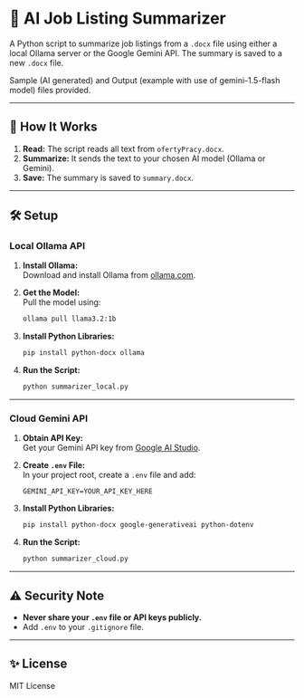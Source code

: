 # 📄 AI Job Listing Summarizer

A Python script to summarize job listings from a `.docx` file using either a local Ollama server or the Google Gemini API. The summary is saved to a new `.docx` file.

Sample (AI generated) and Output (example with use of gemini-1.5-flash model) files provided.

---

## 🚀 How It Works

1. **Read:** The script reads all text from `ofertyPracy.docx`.
2. **Summarize:** It sends the text to your chosen AI model (Ollama or Gemini).
3. **Save:** The summary is saved to `summary.docx`.

---

## 🛠️ Setup

### Local Ollama API

1. **Install Ollama:**  
   Download and install Ollama from [ollama.com](https://ollama.com/).

2. **Get the Model:**  
   Pull the model using:

   ```bash
   ollama pull llama3.2:1b
   ```

3. **Install Python Libraries:**  

   ```bash
   pip install python-docx ollama
   ```

4. **Run the Script:**  

   ```bash
   python summarizer_local.py
   ```

---

### Cloud Gemini API

1. **Obtain API Key:**  
   Get your Gemini API key from [Google AI Studio](https://aistudio.google.com/app/apikey).

2. **Create `.env` File:**  
   In your project root, create a `.env` file and add:

   ```env
   GEMINI_API_KEY=YOUR_API_KEY_HERE
   ```

3. **Install Python Libraries:**  

   ```bash
   pip install python-docx google-generativeai python-dotenv
   ```

4. **Run the Script:**  

   ```bash
   python summarizer_cloud.py
   ```

---

## ⚠️ Security Note

- **Never share your `.env` file or API keys publicly.**
- Add `.env` to your `.gitignore` file.

---

## ✨ License

MIT License
